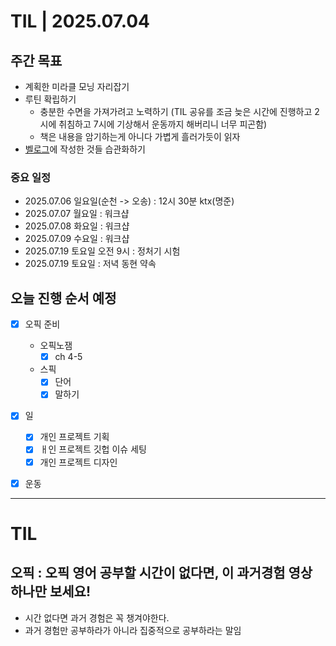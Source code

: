 # TIL | 2025.07.04

## 주간 목표

-   계획한 미라클 모닝 자리잡기
-   루틴 확립하기
    -   충분한 수면을 가져가려고 노력하기 (TIL 공유를 조금 늦은 시간에 진행하고 2시에 취침하고 7시에 기상해서 운동까지 해버리니 너무 피곤함)
    -   책은 내용을 암기하는게 아니다 가볍게 흘러가듯이 읽자
-   [벨로그](https://velog.io/@pigpgw/%EB%82%98%EC%9D%98-%EA%B0%9C%EB%B0%9C-%EC%84%B1%EC%9E%A5-%EC%A0%84%EB%9E%B5-%EC%83%9D%EA%B0%80%ED%95%98%EB%8A%94-%EA%B0%9C%EB%B0%9C%EC%9E%90%EB%A1%9C-%EB%82%98%EC%95%84%EA%B0%80%EA%B8%B0)에 작성한 것들 습관화하기

### 중요 일정

-   2025.07.06 일요일(순천 -> 오송) : 12시 30분 ktx(명준)
-   2025.07.07 월요일 : 워크샵
-   2025.07.08 화요일 : 워크샵
-   2025.07.09 수요일 : 워크샵
-   2025.07.19 토요일 오전 9시 : 정처기 시험
-   2025.07.19 토요일 : 저녁 동현 약속

## 오늘 진행 순서 예정

-   [x] 오픽 준비

    -   오픽노잼
        -   [x] ch 4-5
    -   스픽
        -   [x] 단어
        -   [x] 말하기

-   [x] 일
    -   [x] 개인 프로젝트 기획
    -   [x] ㅐ인 프로젝트 깃헙 이슈 세팅
    -   [x] 개인 프로젝트 디자인
-   [x] 운동

---

# TIL

## 오픽 : 오픽 영어 공부할 시간이 없다면, 이 과거경험 영상 하나만 보세요!

-   시간 없다면 과거 경험은 꼭 챙겨야한다.
-   과거 경험만 공부하라가 아니라 집중적으로 공부하라는 말임
